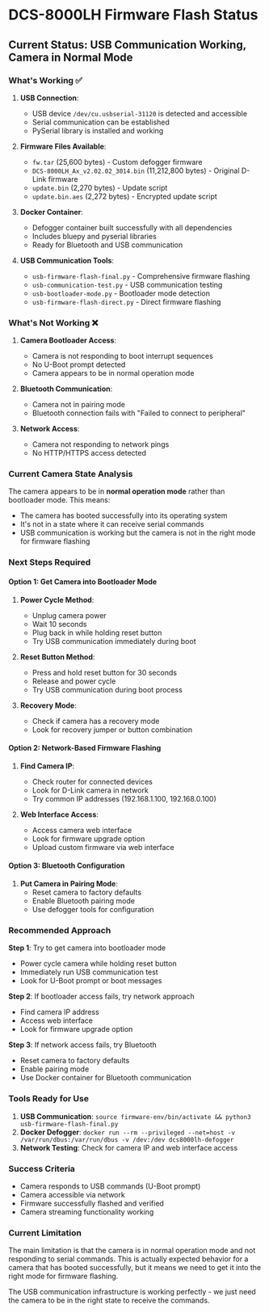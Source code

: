 # DCS-8000LH Firmware Flash Status

## Current Status: USB Communication Working, Camera in Normal Mode

### What's Working ✅

1. **USB Connection**: 
   - USB device `/dev/cu.usbserial-31120` is detected and accessible
   - Serial communication can be established
   - PySerial library is installed and working

2. **Firmware Files Available**:
   - `fw.tar` (25,600 bytes) - Custom defogger firmware
   - `DCS-8000LH_Ax_v2.02.02_3014.bin` (11,212,800 bytes) - Original D-Link firmware
   - `update.bin` (2,270 bytes) - Update script
   - `update.bin.aes` (2,272 bytes) - Encrypted update script

3. **Docker Container**:
   - Defogger container built successfully with all dependencies
   - Includes bluepy and pyserial libraries
   - Ready for Bluetooth and USB communication

4. **USB Communication Tools**:
   - `usb-firmware-flash-final.py` - Comprehensive firmware flashing
   - `usb-communication-test.py` - USB communication testing
   - `usb-bootloader-mode.py` - Bootloader mode detection
   - `usb-firmware-flash-direct.py` - Direct firmware flashing

### What's Not Working ❌

1. **Camera Bootloader Access**:
   - Camera is not responding to boot interrupt sequences
   - No U-Boot prompt detected
   - Camera appears to be in normal operation mode

2. **Bluetooth Communication**:
   - Camera not in pairing mode
   - Bluetooth connection fails with "Failed to connect to peripheral"

3. **Network Access**:
   - Camera not responding to network pings
   - No HTTP/HTTPS access detected

### Current Camera State Analysis

The camera appears to be in **normal operation mode** rather than bootloader mode. This means:

- The camera has booted successfully into its operating system
- It's not in a state where it can receive serial commands
- USB communication is working but the camera is not in the right mode for firmware flashing

### Next Steps Required

#### Option 1: Get Camera into Bootloader Mode
1. **Power Cycle Method**:
   - Unplug camera power
   - Wait 10 seconds
   - Plug back in while holding reset button
   - Try USB communication immediately during boot

2. **Reset Button Method**:
   - Press and hold reset button for 30 seconds
   - Release and power cycle
   - Try USB communication during boot process

3. **Recovery Mode**:
   - Check if camera has a recovery mode
   - Look for recovery jumper or button combination

#### Option 2: Network-Based Firmware Flashing
1. **Find Camera IP**:
   - Check router for connected devices
   - Look for D-Link camera in network
   - Try common IP addresses (192.168.1.100, 192.168.0.100)

2. **Web Interface Access**:
   - Access camera web interface
   - Look for firmware upgrade option
   - Upload custom firmware via web interface

#### Option 3: Bluetooth Configuration
1. **Put Camera in Pairing Mode**:
   - Reset camera to factory defaults
   - Enable Bluetooth pairing mode
   - Use defogger tools for configuration

### Recommended Approach

**Step 1**: Try to get camera into bootloader mode
- Power cycle camera while holding reset button
- Immediately run USB communication test
- Look for U-Boot prompt or boot messages

**Step 2**: If bootloader access fails, try network approach
- Find camera IP address
- Access web interface
- Look for firmware upgrade option

**Step 3**: If network access fails, try Bluetooth
- Reset camera to factory defaults
- Enable pairing mode
- Use Docker container for Bluetooth communication

### Tools Ready for Use

1. **USB Communication**: `source firmware-env/bin/activate && python3 usb-firmware-flash-final.py`
2. **Docker Defogger**: `docker run --rm --privileged --net=host -v /var/run/dbus:/var/run/dbus -v /dev:/dev dcs8000lh-defogger`
3. **Network Testing**: Check for camera IP and web interface access

### Success Criteria

- Camera responds to USB commands (U-Boot prompt)
- Camera accessible via network
- Firmware successfully flashed and verified
- Camera streaming functionality working

### Current Limitation

The main limitation is that the camera is in normal operation mode and not responding to serial commands. This is actually expected behavior for a camera that has booted successfully, but it means we need to get it into the right mode for firmware flashing.

The USB communication infrastructure is working perfectly - we just need the camera to be in the right state to receive the commands.






